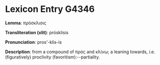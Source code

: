 # Lexicon Entry G4346

**Lemma**: πρόσκλισις

**Transliteration (xlit)**: prósklisis

**Pronunciation**: pros'-klis-is

**Description**:
from a compound of πρός and κλίνω; a leaning towards, i.e. (figuratively) proclivity (favoritism):--partiality.
